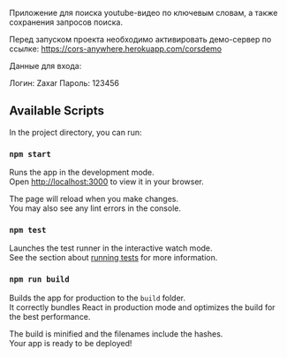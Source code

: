 Приложение для поиска
youtube-видео по ключевым словам, а также сохранения запросов
поиска.

Перед запуском проекта необходимо активировать демо-сервер по ссылке:
https://cors-anywhere.herokuapp.com/corsdemo

Данные для входа:

Логин: Zaxar
Пароль: 123456

## Available Scripts

In the project directory, you can run:

### `npm start`

Runs the app in the development mode.\
Open [http://localhost:3000](http://localhost:3000) to view it in your browser.

The page will reload when you make changes.\
You may also see any lint errors in the console.

### `npm test`

Launches the test runner in the interactive watch mode.\
See the section about [running tests](https://facebook.github.io/create-react-app/docs/running-tests) for more information.

### `npm run build`

Builds the app for production to the `build` folder.\
It correctly bundles React in production mode and optimizes the build for the best performance.

The build is minified and the filenames include the hashes.\
Your app is ready to be deployed!


